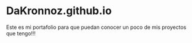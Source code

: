 # DaKronnoz.github.io
Este es mi portafolio para que puedan conocer un poco de mis proyectos que tengo!!!
